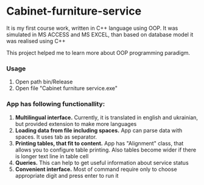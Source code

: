 # Cabinet-furniture-service

<p>It is my first course work, written in C++ language using OOP. It was simulated in MS ACCESS and MS EXCEL, than based on database model it was realised using C++</p>

<p>This project helped me to learn more about OOP programming paradigm.</p>

<h3>Usage</h3>
<ol>
<li>Open path bin/Release</li>
<li>Open file "Cabinet furniture service.exe"</li>
 </ol>

<h3>App has following functionallity:</h3>
<ol>
    <li><b>Multilingual interface.</b> Currently, it is translated in english and ukrainian, but provided extension to make more languages</li>
    <li><b>Loading data from file including spaces.</b> App can parse data with spaces. It uses tab as separator.</li>
    <li><b>Printing tables, that fit to content.</b> App has "Alignment" class, that allows you to configure table printing. Also tables become wider if there is longer text line in table cell</li>
    <li><b>Queries.</b> This can help to get useful information about service status</li>
    <li><b>Convenient interface.</b> Most of command require only to choose appropriate digit and press enter to run it</li>
 </ol>
